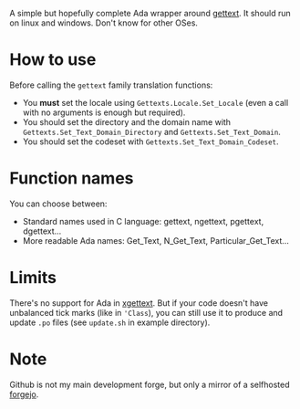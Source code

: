 A simple but hopefully complete Ada wrapper around
[gettext](https://www.gnu.org/software/gettext/). It should run on linux and
windows. Don't know for other OSes.

# How to use

Before calling the `gettext` family translation functions:

- You **must** set the locale using `Gettexts.Locale.Set_Locale` (even a call
  with no arguments is enough but required).
- You should set the directory and the domain name with
  `Gettexts.Set_Text_Domain_Directory` and `Gettexts.Set_Text_Domain`.
- You should set the codeset with `Gettexts.Set_Text_Domain_Codeset`.

# Function names

You can choose between:

- Standard names used in C language: gettext, ngettext, pgettext, dgettext…
- More readable Ada names: Get_Text, N_Get_Text, Particular_Get_Text…

# Limits

There's no support for Ada in
[xgettext](https://www.gnu.org/software/gettext/manual/html_node/xgettext-Invocation.html).
But if your code doesn't have unbalanced tick marks (like in `'Class`), you
can still use it to produce and update `.po` files (see `update.sh` in example
directory).

# Note

Github is not my main development forge, but only a mirror of a
selfhosted [forgejo](https://forgejo.org/).
